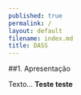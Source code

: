 ```yaml
---
published: true
permalink: /
layout: default
filename: index.md
title: DASS
---
```


##1. Apresentação

Texto... **Teste teste**